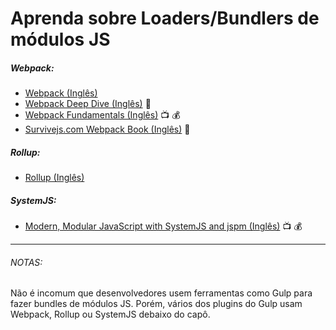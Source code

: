 # Aprenda sobre Loaders/Bundlers de módulos JS

##### Webpack:

* [Webpack (Inglês)](https://webpack.js.org/)
* [Webpack Deep Dive (Inglês)](https://frontendmasters.com/courses/webpack/)  :book:
* [Webpack Fundamentals (Inglês)](http://www.pluralsight.com/courses/webpack-fundamentals) :tv: :moneybag:
* [Survivejs.com Webpack Book (Inglês)](https://survivejs.com/webpack/introduction/)  :book:

##### Rollup:

* [Rollup (Inglês)](http://rollupjs.org/guide/)

##### SystemJS:

* [Modern, Modular JavaScript with SystemJS and jspm (Inglês)](https://app.pluralsight.com/library/courses/javascript-systemjs-jspm/table-of-contents) :tv: :moneybag:

***

###### NOTAS:

Não é incomum que desenvolvedores usem ferramentas como Gulp para fazer bundles de módulos JS. Porém, vários dos plugins do Gulp usam Webpack, Rollup ou SystemJS debaixo do capô.

